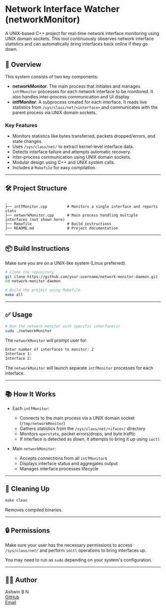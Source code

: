 # Network Interface Watcher (networkMonitor)

A UNIX-based C++ project for real-time network interface monitoring using UNIX domain sockets. This tool continuously observes network interface statistics and can automatically bring interfaces back online if they go down.

## 🚀 Overview

This system consists of two key components:

- **networkMonitor**: The main process that initiates and manages `intfMonitor` processes for each network interface to be monitored. It also handles inter-process communication and UI display.
- **intfMonitor**: A subprocess created for each interface. It reads live statistics from `/sys/class/net/<interface>` and communicates with the parent process via UNIX domain sockets.

### Key Features

- Monitors statistics like bytes transferred, packets dropped/errors, and state changes.
- Uses `/sys/class/net/` to extract kernel-level interface data.
- Detects interface failure and attempts automatic recovery.
- Inter-process communication using UNIX domain sockets.
- Modular design using C++ and UNIX system calls.
- Includes a `Makefile` for easy compilation.

---

## 🛠️ Project Structure

```
.
├── intfMonitor.cpp         # Monitors a single interface and reports stats
├── networkMonitor.cpp      # Main process handling multiple interfaces (not shown here)
├── Makefile                # Build instructions
├── README.md               # Project documentation
```

---

## 📦 Build Instructions

Make sure you are on a UNIX-like system (Linux preferred).

```bash
# Clone the repository
git clone https://github.com/your-username/network-monitor-daemon.git
cd network-monitor-daemon

# Build the project using Makefile
make all
```

---

## ✅ Usage

```bash
# Run the network monitor with specific interface(s)
sudo ./networkMonitor
```

The `networkMonitor` will prompt user for:
```bash
Enter number of interfaces to monitor: 2
Interface 1:
Interface 2:
``` 
The `networkMonitor` will launch separate `intfMonitor` processes for each interface.

---

## 📚 How It Works

- Each `intfMonitor`:
  - Connects to the main process via a UNIX domain socket (`/tmp/networkMonitor`)
  - Gathers statistics from the `/sys/class/net/<iface>/` directory
  - Monitors `operstate`, packet errors/drops, and byte traffic
  - If interface is detected as *down*, it attempts to bring it *up* using `ioctl`

- Main `networkMonitor`:
  - Accepts connections from all `intfMonitor`s
  - Displays interface status and aggregates output
  - Manages interface processes lifecycle

---

## 🧹 Cleaning Up

```bash
make clean
```

Removes compiled binaries.

---

## 🔒 Permissions

Make sure your user has the necessary permissions to access `/sys/class/net/` and perform `ioctl` operations to bring interfaces up.

You may need to run as `sudo` depending on your system's configuration.

---

## 👨‍💻 Author

Ashwin B N  
[GitHub](https://github.com/Ashwin-BN)  
[Email](mailto:ashwinbnwork@gmail.com)
